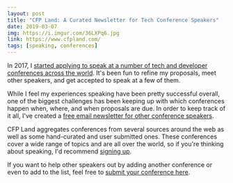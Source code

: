 ```yaml
---
layout: post
title: "CFP Land: A Curated Newsletter for Tech Conference Speakers"
date: 2019-03-07
img: https://i.imgur.com/36LXPq6.jpg
link: https://www.cfpland.com/
tags: [speaking, conferences]
---
```


In 2017, I [started applying to speak at a number of tech and developer conferences across the world](/posts/one-year-conference-summary). It's been fun to refine my proposals, meet other speakers, and get accepted to speak at a few of them.

While I feel my experiences speaking have been pretty successful overall, one of the biggest challenges has been keeping up with which conferences happen when, where, and when proposals are due. In order to keep track of it all, I've created a [free email newsletter for other conference speakers](https://www.cfpland.com/).

CFP Land aggregates conferences from several sources around the web as well as some hand-curated and user submitted ones. These conferences cover a wide range of topics and are all over the world, so if you're thinking about speaking, I'd recommend [signing up](https://www.cfpland.com/).

If you want to help other speakers out by adding another conference or even to add to the list, feel free to [submit your conference here](https://www.cfpland.com/).

